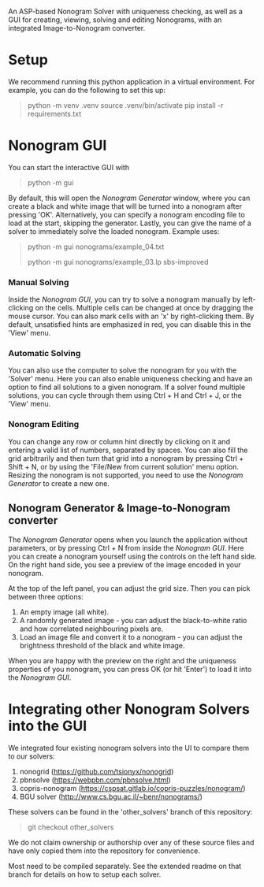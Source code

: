 An ASP-based Nonogram Solver with uniqueness checking, as well as a GUI for creating, viewing, solving and editing Nonograms, with an integrated Image-to-Nonogram converter.

# Setup
We recommend running this python application in a virtual environment.
For example, you can do the following to set this up:
> python -m venv .venv
> source .venv/bin/activate
> pip install -r requirements.txt

# Nonogram GUI
You can start the interactive GUI with 
> python -m gui

By default, this will open the _Nonogram Generator_ window, where you can create a black and white image that will be turned into a nonogram after pressing 'OK'.
Alternatively, you can specify a nonogram encoding file to load at the start, skipping the generator. Lastly, you can give the name of a solver to immediately solve the loaded nonogram. 
Example uses:
> python -m gui nonograms/example_04.txt
> 
> python -m gui nonograms/example_03.lp sbs-improved

### Manual Solving
Inside the _Nonogram GUI_, you can try to solve a nonogram manually by left-clicking on the cells.
Multiple cells can be changed at once by dragging the mouse cursor. 
You can also mark cells with an 'x' by right-clicking them.
By default, unsatisfied hints are emphasized in red, you can disable this in the 'View' menu.

### Automatic Solving
You can also use the computer to solve the nonogram for you with the 'Solver' menu. Here you can also enable uniqueness checking and have an option to find all solutions to a given nonogram.
If a solver found multiple solutions, you can cycle through them using Ctrl + H and Ctrl + J, or the 'View' menu.

### Nonogram Editing
You can change any row or column hint directly by clicking on it and entering a valid list of numbers, separated by spaces.
You can also fill the grid arbitrarily and then turn that grid into a nonogram by pressing Ctrl + Shift + N, or by using the 'File/New from current solution' menu option.
Resizing the nonogram is not supported, you need to use the _Nonogram Generator_ to create a new one. 

## Nonogram Generator & Image-to-Nonogram converter
The _Nonogram Generator_ opens when you launch the application without parameters, or by pressing Ctrl + N from inside the _Nonogram GUI_.
Here you can create a nonogram yourself using the controls on the left hand side.
On the right hand side, you see a preview of the image encoded in your nonogram.

At the top of the left panel, you can adjust the grid size.
Then you can pick between three options:
1. An empty image (all white).
2. A randomly generated image - you can adjust the black-to-white ratio and how correlated neighbouring pixels are.
3. Load an image file and convert it to a nonogram - you can adjust the brightness threshold of the black and white image.

When you are happy with the preview on the right and the uniqueness properties of you nonogram, you can press OK (or hit 'Enter') to load it into the _Nonogram GUI_.

# Integrating other Nonogram Solvers into the GUI
We integrated four existing nonogram solvers into the UI to compare them to our solvers:
1. nonogrid (https://github.com/tsionyx/nonogrid)
2. pbnsolve (https://webpbn.com/pbnsolve.html)
3. copris-nonogram (https://cspsat.gitlab.io/copris-puzzles/nonogram/)
4. BGU solver (http://www.cs.bgu.ac.il/~benr/nonograms/)

These solvers can be found in the 'other_solvers' branch of this repository:
> git checkout other_solvers

We do not claim ownership or authorship over any of these source files and have only copied them into the repository for convenience.

Most need to be compiled separately. See the extended readme on that branch for details on how to setup each solver.
